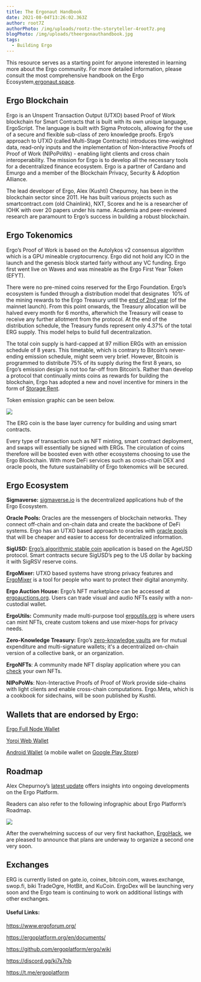 ```yaml
---
title: The Ergonaut Handbook
date: 2021-08-04T13:26:02.363Z
author: root7Z
authorPhoto: /img/uploads/rootz-the-storyteller-4root7z.png
blogPhoto: /img/uploads/theergonauthandbook.jpg
tags:
  - Building Ergo
---
```

<!--StartFragment-->

This resource serves as a starting point for anyone interested in learning more about the Ergo community. For more detailed information, please consult the most comprehensive handbook on the Ergo Ecosystem,[ergonaut.space](http://ergonaut.space).

## Ergo Blockchain

Ergo is an Unspent Transaction Output (UTXO) based Proof of Work blockchain for Smart Contracts that is built with its own unique language, ErgoScript. The language is built with Sigma Protocols, allowing for the use of a secure and flexible sub-class of zero knowledge proofs. Ergo’s approach to UTXO (called Multi-Stage Contracts) introduces time-weighted data, read-only inputs and the implementation of Non-Interactive Proofs of Proof of Work (NIPoPoWs) - enabling light clients and cross chain interoperability. The mission for Ergo is to develop all the necessary tools for a decentralized finance ecosystem. Ergo is a partner of Cardano and Emurgo and a member of the Blockchain Privacy, Security & Adoption Alliance.

The lead developer of Ergo, Alex (Kushti) Chepurnoy, has been in the blockchain sector since 2011. He has built various projects such as smartcontract.com (old Chainlink), NXT, Scorex and he is a researcher of IOHK with over 20 papers under his name. Academia and peer-reviewed research are paramount to Ergo’s success in building a robust blockchain.

## Ergo Tokenomics

Ergo’s Proof of Work is based on the Autolykos v2 consensus algorithm which is a GPU mineable cryptocurrency. Ergo did not hold any ICO in the launch and the genesis block started fairly without any VC funding. Ergo first went live on Waves and was mineable as the Ergo First Year Token (EFYT).

There were no pre-mined coins reserved for the Ergo Foundation. Ergo’s ecosystem is funded through a distribution model that designates  10% of the mining rewards to the Ergo Treasury until the [end of 2nd year](https://ergoplatform.org/en/blog/2021-07-07-2nd-ergoversary-wrap-up/) (of the mainnet launch). From this point onwards, the Treasury allocation will be halved every month for 6 months, afterwhich the Treasury will cease to receive any further allotment from the protocol. At the end of the distribution schedule, the Treasury funds represent only 4.37% of the total ERG supply. This model helps to build full decentralization.

The total coin supply is hard-capped at 97 million ERGs with an emission schedule of 8 years. This timetable, which is contrary to Bitcoin’s never-ending emission schedule, might seem very brief. However, Bitcoin is programmed to distribute 75% of its supply during the first 8 years, so Ergo’s emission design is not too far-off from Bitcoin’s. Rather than develop a protocol that continually mints coins as rewards for building the blockchain, Ergo has adopted a new and novel incentive for miners in the form of [Storage Rent](https://ergoplatform.org/en/blog/2021-07-09-cryptocurrency-fees-a-solution-to-unreasonable-state-growth/).

Token emission graphic can be seen below.

![](https://lh5.googleusercontent.com/Bmru3HhP0QFKYnZQdxKHp8OZ8BsssasgVRlpcdLZ7MzB5D6rqANR9MjVUAvFHtbGM0Y3-H77QemWqrONKxpygBkpE6sZ8eLcU5dD9ljiwU6iVrRamgIDfeimYx7ZLdfQP8vOBnHH)

The ERG coin is the base layer currency for building and using smart contracts. 

Every type of transaction such as NFT minting, smart contract deployment, and swaps will essentially be signed with ERGs. The circulation of coins therefore will be boosted even with other ecosystems choosing to use the Ergo Blockchain. With more DeFi services such as cross-chain DEX and oracle pools, the future sustainability of Ergo tokenomics will be secured.

## Ergo Ecosystem

**Sigmaverse:** [sigmaverse.io](http://sigmaverse.io) is the decentralized applications hub of the Ergo Ecosystem.

**Oracle Pools:** Oracles are the messengers of blockchain networks. They connect off-chain and on-chain data and create the backbone of DeFi systems. Ergo has an UTXO based approach to oracles with [oracle pools](https://ergoplatform.org/en/blog/2021-04-27-chainlink-oracles-vs-ergo-oracle-pools/) that will be cheaper and easier to access for decentralized information.

**SigUSD:** [Ergo’s algorithmic stable coin](https://sigmausd.io/#/) application is based on the AgeUSD protocol. Smart contracts secure SigUSD’s peg to the US dollar by backing it with SigRSV reserve coins.

**ErgoMixer:** UTXO based systems have strong privacy features and [ErgoMixer](https://github.com/ergoMixer/ergoMixBack) is a tool for people who want to protect their digital anonymity.

**Ergo Auction House:** Ergo’s NFT marketplace can be accessed at [ergoauctions.org](http://ergoauctions.org). Users can trade visual and audio NFTs easily with a non-custodial wallet.

**ErgoUtils:** Community made multi-purpose tool [ergoutils.org](http://ergoutils.org) is where users can mint NFTs, create custom tokens and use mixer-hops for privacy needs.

**Zero-Knowledge Treasury:** Ergo’s [zero-knowledge vaults](https://github.com/anon-real/DistributedSigsServer) are for mutual expenditure and multi-signature wallets; it's a decentralized on-chain version of a collective bank, or an organization.

**ErgoNFTs**: A community made NFT display application where you can [check](https://ergonfts.org/) your own NFTs.

**NIPoPoWs**: Non-Interactive Proofs of Proof of Work provide side-chains with light clients and enable cross-chain computations. Ergo.Meta, which is a cookbook for sidechains, will be soon published by Kushti.

## Wallets that are endorsed by Ergo:

[Ergo Full Node Wallet](https://github.com/ergoplatform/ergo/wiki/Set-up-a-full-node)

[Yoroi Web Wallet](https://yoroi-wallet.com/#/)

[Android Wallet](https://ergoplatform.org/en/blog/2021-07-29-ergo-for-android-released/) (a mobile wallet on [Google Play Store](https://play.google.com/store/apps/details?id=org.ergoplatform.android))

## Roadmap

Alex Chepurnoy’s [latest update](https://ergoplatform.org/en/blog/2021-07-13-updated-2021-roadmap-from-kushti/) offers insights into ongoing developments on the Ergo Platform.

Readers can also refer to the following infographic about Ergo Platform’s Roadmap.

![](https://lh5.googleusercontent.com/jW6GvrljNbnzNwKGk4XIhs64JB2pa_WRFIuPWK62C2-D33ThI4RPqaQreJdPICyTl5iKAK3R8wUbkS2zqnTmNdMr4mToCyppC26lyb5Wlfu9D7bVauo75b3U0gHc3sVbl7qP9zf0)

After the overwhelming success of our very first hackathon, [ErgoHack](https://ergoplatform.org/en/blog/2021-06-19-ergohack/), we are pleased to announce that plans are underway to organize a second one very soon. 

## Exchanges

ERG is currently listed on gate.io, coinex, bitcoin.com, waves.exchange, swop.fi, biki TradeOgre, HotBit, and KuCoin. ErgoDex will be launching very soon and the Ergo team is continuing to work on additional listings with other exchanges.

#### Useful Links:

<https://www.ergoforum.org/>

<https://ergoplatform.org/en/documents/>

<https://github.com/ergoplatform/ergo/wiki>

<https://discord.gg/kj7s7nb>

<https://t.me/ergoplatform>

<!--EndFragment-->